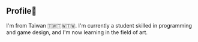 ## Profile👋
I'm from Taiwan 🇹🇼🇹🇼🇹🇼.
I'm currently a student skilled in programming and game design, and I'm now learning in the field of art.
<!--
**Saiaserd/Saiaserd** is a ✨ _special_ ✨ repository because its `README.md` (this file) appears on your GitHub profile.

Here are some ideas to get you started:

- 🔭 I’m currently working on ...
- 🌱 I’m currently learning ...
- 👯 I’m looking to collaborate on ...
- 🤔 I’m looking for help with ...
- 💬 Ask me about ...
- 📫 How to reach me: ...
- 😄 Pronouns: ...
- ⚡ Fun fact: ...
-->
